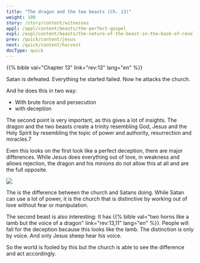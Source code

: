 ```yaml
---
title: "The dragon and the two beasts (Ch. 13)"
weight: 100
story: /story/content/witnesses
appl: /appl/content/beasts/the-perfect-gospel
expl: /expl/content/beasts/the-nature-of-the-beast-in-the-book-of-revelation
prev: /quick/content/jesus
next: /quick/content/harvest
docType: quick
---
```


{{% bible val="Chapter 13" link="rev:13" lang="en" %}}

Satan is defeated. Everything he started failed. Now he attacks the church.

And he does this in two way:
- With brute force and persecution
- with deception

The second point is very important, as this gives a lot of insights. The dragon and the two beasts create a trinity resembling God, Jesus and the Holy Spirit by resembling the topic of power and authority, resurrection and miracles.7

Even this looks on the first look like a perfect deception, there are major differences. While Jesus does everything out of love, in weakness and allows rejection, the dragon and his minions do not allow this at all and are the full opposite.

![](/images/trinity_en.jpg)

The is the difference between the church and Satans doing. While Satan can use a lot of power, it is the church that is distinctive by working out of love without fear or manipulation. 

The second beast is also interesting: It has {{% bible val="two horns like a lamb but the voice of a dragon" link="rev:13,11" lang="en" %}}. People will fall for the deception because this looks like the lamb. The distinction is only by voice. And only Jesus sheep hear his voice.

So the world is fooled by this but the church is able to see the difference and act accordingly.